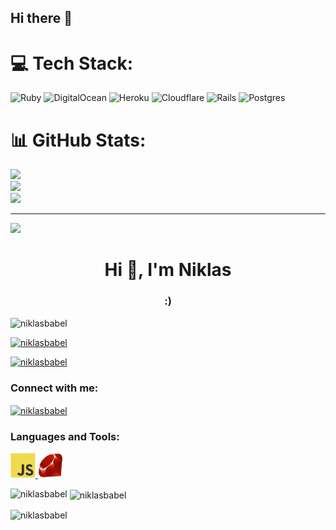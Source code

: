 ## Hi there 👋

<!--
**niklasbabel/niklasbabel** is a ✨ _special_ ✨ repository because its `README.md` (this file) appears on your GitHub profile.

Here are some ideas to get you started:

- 🔭 I’m currently working on ...
- 🌱 I’m currently learning ...
- 👯 I’m looking to collaborate on ...
- 🤔 I’m looking for help with ...
- 💬 Ask me about ...
- 📫 How to reach me: ...
- 😄 Pronouns: ...
- ⚡ Fun fact: ...
-->

# 💻 Tech Stack:
![Ruby](https://img.shields.io/badge/ruby-%23CC342D.svg?style=for-the-badge&logo=ruby&logoColor=white) ![DigitalOcean](https://img.shields.io/badge/DigitalOcean-%230167ff.svg?style=for-the-badge&logo=digitalOcean&logoColor=white) ![Heroku](https://img.shields.io/badge/heroku-%23430098.svg?style=for-the-badge&logo=heroku&logoColor=white) ![Cloudflare](https://img.shields.io/badge/Cloudflare-F38020?style=for-the-badge&logo=Cloudflare&logoColor=white) ![Rails](https://img.shields.io/badge/rails-%23CC0000.svg?style=for-the-badge&logo=ruby-on-rails&logoColor=white) ![Postgres](https://img.shields.io/badge/postgres-%23316192.svg?style=for-the-badge&logo=postgresql&logoColor=white)
# 📊 GitHub Stats:
![](https://github-readme-stats.vercel.app/api?username=niklasbabel&theme=vue&hide_border=false&include_all_commits=true&count_private=true)<br/>
![](https://github-readme-streak-stats.herokuapp.com/?user=niklasbabel&theme=vue&hide_border=false)<br/>
![](https://github-readme-stats.vercel.app/api/top-langs/?username=niklasbabel&theme=vue&hide_border=false&include_all_commits=true&count_private=true&layout=compact)

---
[![](https://visitcount.itsvg.in/api?id=niklasbabel&icon=0&color=0)](https://visitcount.itsvg.in)

<!-- Proudly created with GPRM ( https://gprm.itsvg.in ) -->

<h1 align="center">Hi 👋, I'm Niklas</h1>
<h3 align="center">:)</h3>

<p align="left"> <img src="https://komarev.com/ghpvc/?username=niklasbabel&label=Profile%20views&color=0e75b6&style=flat" alt="niklasbabel" /> </p>

<p align="left"> <a href="https://github.com/ryo-ma/github-profile-trophy"><img src="https://github-profile-trophy.vercel.app/?username=niklasbabel" alt="niklasbabel" /></a> </p>

<p align="left"> <a href="https://twitter.com/niklasbabel" target="blank"><img src="https://img.shields.io/twitter/follow/niklasbabel?logo=twitter&style=for-the-badge" alt="niklasbabel" /></a> </p>

<h3 align="left">Connect with me:</h3>
<p align="left">
<a href="https://twitter.com/niklasbabel" target="blank"><img align="center" src="https://raw.githubusercontent.com/rahuldkjain/github-profile-readme-generator/master/src/images/icons/Social/twitter.svg" alt="niklasbabel" height="30" width="40" /></a>
</p>

<h3 align="left">Languages and Tools:</h3>
<p align="left"> <a href="https://developer.mozilla.org/en-US/docs/Web/JavaScript" target="_blank" rel="noreferrer"> <img src="https://raw.githubusercontent.com/devicons/devicon/master/icons/javascript/javascript-original.svg" alt="javascript" width="40" height="40"/> </a> <a href="https://www.ruby-lang.org/en/" target="_blank" rel="noreferrer"> <img src="https://raw.githubusercontent.com/devicons/devicon/master/icons/ruby/ruby-original.svg" alt="ruby" width="40" height="40"/> </a> </p>

<p><img align="left" src="https://github-readme-stats.vercel.app/api/top-langs?username=niklasbabel&show_icons=true&locale=en&layout=compact" alt="niklasbabel" /></p>

<p>&nbsp;<img align="center" src="https://github-readme-stats.vercel.app/api?username=niklasbabel&show_icons=true&locale=en" alt="niklasbabel" /></p>

<p><img align="center" src="https://github-readme-streak-stats.herokuapp.com/?user=niklasbabel&" alt="niklasbabel" /></p>
